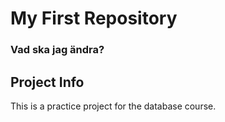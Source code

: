 # My First Repository
### Vad ska jag ändra?
## Project Info
This is a practice project for the database course.
